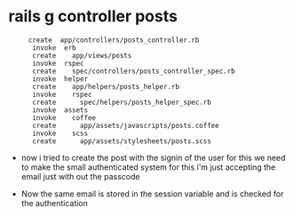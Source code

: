 # rails g controller posts
```
     create  app/controllers/posts_controller.rb
      invoke  erb
      create    app/views/posts
      invoke  rspec
      create    spec/controllers/posts_controller_spec.rb
      invoke  helper
      create    app/helpers/posts_helper.rb
      invoke    rspec
      create      spec/helpers/posts_helper_spec.rb
      invoke  assets
      invoke    coffee
      create      app/assets/javascripts/posts.coffee
      invoke    scss
      create      app/assets/stylesheets/posts.scss
```



* now i tried to create the post with the signin of the user for this we need to make the small authenticated system for this i'm just accepting the email just with out the passcode

* Now the same email is stored in the session variable and is checked for the authentication  